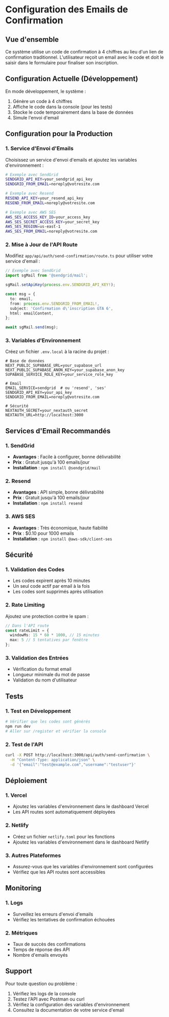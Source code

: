 # Configuration des Emails de Confirmation

## Vue d'ensemble

Ce système utilise un code de confirmation à 4 chiffres au lieu d'un lien de confirmation traditionnel. L'utilisateur reçoit un email avec le code et doit le saisir dans le formulaire pour finaliser son inscription.

## Configuration Actuelle (Développement)

En mode développement, le système :
1. Génère un code à 4 chiffres
2. Affiche le code dans la console (pour les tests)
3. Stocke le code temporairement dans la base de données
4. Simule l'envoi d'email

## Configuration pour la Production

### 1. Service d'Envoi d'Emails

Choisissez un service d'envoi d'emails et ajoutez les variables d'environnement :

```bash
# Exemple avec SendGrid
SENDGRID_API_KEY=your_sendgrid_api_key
SENDGRID_FROM_EMAIL=noreply@votresite.com

# Exemple avec Resend
RESEND_API_KEY=your_resend_api_key
RESEND_FROM_EMAIL=noreply@votresite.com

# Exemple avec AWS SES
AWS_SES_ACCESS_KEY_ID=your_access_key
AWS_SES_SECRET_ACCESS_KEY=your_secret_key
AWS_SES_REGION=us-east-1
AWS_SES_FROM_EMAIL=noreply@votresite.com
```

### 2. Mise à Jour de l'API Route

Modifiez `app/api/auth/send-confirmation/route.ts` pour utiliser votre service d'email :

```typescript
// Exemple avec SendGrid
import sgMail from '@sendgrid/mail';

sgMail.setApiKey(process.env.SENDGRID_API_KEY!);

const msg = {
  to: email,
  from: process.env.SENDGRID_FROM_EMAIL!,
  subject: 'Confirmation d\'inscription GTA 6',
  html: emailContent,
};

await sgMail.send(msg);
```

### 3. Variables d'Environnement

Créez un fichier `.env.local` à la racine du projet :

```env
# Base de données
NEXT_PUBLIC_SUPABASE_URL=your_supabase_url
NEXT_PUBLIC_SUPABASE_ANON_KEY=your_supabase_anon_key
SUPABASE_SERVICE_ROLE_KEY=your_service_role_key

# Email
EMAIL_SERVICE=sendgrid  # ou 'resend', 'ses'
SENDGRID_API_KEY=your_api_key
SENDGRID_FROM_EMAIL=noreply@votresite.com

# Sécurité
NEXTAUTH_SECRET=your_nextauth_secret
NEXTAUTH_URL=http://localhost:3000
```

## Services d'Email Recommandés

### 1. SendGrid
- **Avantages** : Facile à configurer, bonne délivrabilité
- **Prix** : Gratuit jusqu'à 100 emails/jour
- **Installation** : `npm install @sendgrid/mail`

### 2. Resend
- **Avantages** : API simple, bonne délivrabilité
- **Prix** : Gratuit jusqu'à 100 emails/jour
- **Installation** : `npm install resend`

### 3. AWS SES
- **Avantages** : Très économique, haute fiabilité
- **Prix** : $0.10 pour 1000 emails
- **Installation** : `npm install @aws-sdk/client-ses`

## Sécurité

### 1. Validation des Codes
- Les codes expirent après 10 minutes
- Un seul code actif par email à la fois
- Les codes sont supprimés après utilisation

### 2. Rate Limiting
Ajoutez une protection contre le spam :

```typescript
// Dans l'API route
const rateLimit = {
  windowMs: 15 * 60 * 1000, // 15 minutes
  max: 5 // 5 tentatives par fenêtre
};
```

### 3. Validation des Entrées
- Vérification du format email
- Longueur minimale du mot de passe
- Validation du nom d'utilisateur

## Tests

### 1. Test en Développement
```bash
# Vérifier que les codes sont générés
npm run dev
# Aller sur /register et vérifier la console
```

### 2. Test de l'API
```bash
curl -X POST http://localhost:3000/api/auth/send-confirmation \
  -H "Content-Type: application/json" \
  -d '{"email":"test@example.com","username":"testuser"}'
```

## Déploiement

### 1. Vercel
- Ajoutez les variables d'environnement dans le dashboard Vercel
- Les API routes sont automatiquement déployées

### 2. Netlify
- Créez un fichier `netlify.toml` pour les fonctions
- Ajoutez les variables d'environnement dans le dashboard Netlify

### 3. Autres Plateformes
- Assurez-vous que les variables d'environnement sont configurées
- Vérifiez que les API routes sont accessibles

## Monitoring

### 1. Logs
- Surveillez les erreurs d'envoi d'emails
- Vérifiez les tentatives de confirmation échouées

### 2. Métriques
- Taux de succès des confirmations
- Temps de réponse des API
- Nombre d'emails envoyés

## Support

Pour toute question ou problème :
1. Vérifiez les logs de la console
2. Testez l'API avec Postman ou curl
3. Vérifiez la configuration des variables d'environnement
4. Consultez la documentation de votre service d'email
